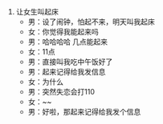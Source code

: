 1. 让女生叫起床
	- 男：设了闹钟，怕起不来，明天叫我起床
	- 女：你觉得我能起来吗
	- 男：哈哈哈哈 几点能起来
	- 女：11点
	- 男：直接叫我吃中午饭好了
	- 男：起来记得给我发信息
	- 女：为什么
	- 男：突然失恋会打110
	- 女：~~
	- 男：好啦，那起来记得给我发个信息
 
